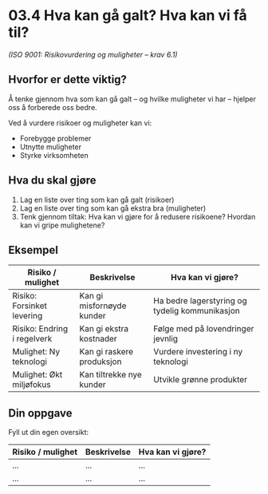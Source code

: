 # 03.4 Hva kan gå galt? Hva kan vi få til?

*(ISO 9001: Risikovurdering og muligheter – krav 6.1)*

## Hvorfor er dette viktig?

Å tenke gjennom hva som kan gå galt – og hvilke muligheter vi har – hjelper oss å forberede oss bedre.

Ved å vurdere risikoer og muligheter kan vi:
- Forebygge problemer
- Utnytte muligheter
- Styrke virksomheten

## Hva du skal gjøre

1. Lag en liste over ting som kan gå galt (risikoer)
2. Lag en liste over ting som kan gå ekstra bra (muligheter)
3. Tenk gjennom tiltak: Hva kan vi gjøre for å redusere risikoene? Hvordan kan vi gripe mulighetene?

## Eksempel

| Risiko / mulighet | Beskrivelse | Hva kan vi gjøre? |
|------------------|-------------|------------------|
| Risiko: Forsinket levering | Kan gi misfornøyde kunder | Ha bedre lagerstyring og tydelig kommunikasjon |
| Risiko: Endring i regelverk | Kan gi ekstra kostnader | Følge med på lovendringer jevnlig |
| Mulighet: Ny teknologi | Kan gi raskere produksjon | Vurdere investering i ny teknologi |
| Mulighet: Økt miljøfokus | Kan tiltrekke nye kunder | Utvikle grønne produkter |

## Din oppgave

Fyll ut din egen oversikt:

| Risiko / mulighet | Beskrivelse | Hva kan vi gjøre? |
|------------------|-------------|------------------|
| ... | ... | ... |
| ... | ... | ... |
